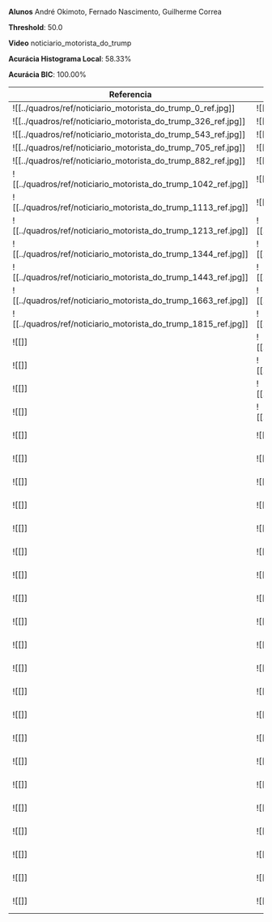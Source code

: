 
**Alunos** André Okimoto, Fernado Nascimento, Guilherme Correa

**Threshold**: 50.0

**Video** noticiario_motorista_do_trump

**Acurácia Histograma Local**: 58.33%

**Acurácia BIC**: 100.00%  



| Referencia | Histograma Local | BIC |
|------------|------------------|-----|
| ![[../quadros/ref/noticiario_motorista_do_trump_0_ref.jpg]] | ![[../quadros/histLoc/noticiario_motorista_do_trump_0_histLocal.jpg]] | ![[../quadros/bic/noticiario_motorista_do_trump_0_bic.jpg]] |
| ![[../quadros/ref/noticiario_motorista_do_trump_326_ref.jpg]] | ![[../quadros/histLoc/noticiario_motorista_do_trump_319_histLocal.jpg]] | ![[../quadros/bic/noticiario_motorista_do_trump_319_bic.jpg]] |
| ![[../quadros/ref/noticiario_motorista_do_trump_543_ref.jpg]] | ![[../quadros/histLoc/noticiario_motorista_do_trump_406_histLocal.jpg]] | ![[../quadros/bic/noticiario_motorista_do_trump_406_bic.jpg]] |
| ![[../quadros/ref/noticiario_motorista_do_trump_705_ref.jpg]] | ![[../quadros/histLoc/noticiario_motorista_do_trump_551_histLocal.jpg]] | ![[../quadros/bic/noticiario_motorista_do_trump_435_bic.jpg]] |
| ![[../quadros/ref/noticiario_motorista_do_trump_882_ref.jpg]] | ![[../quadros/histLoc/noticiario_motorista_do_trump_609_histLocal.jpg]] | ![[../quadros/bic/noticiario_motorista_do_trump_464_bic.jpg]] |
| ![[../quadros/ref/noticiario_motorista_do_trump_1042_ref.jpg]] | ![[../quadros/histLoc/noticiario_motorista_do_trump_696_histLocal.jpg]] | ![[../quadros/bic/noticiario_motorista_do_trump_551_bic.jpg]] |
| ![[../quadros/ref/noticiario_motorista_do_trump_1113_ref.jpg]] | ![[../quadros/histLoc/noticiario_motorista_do_trump_928_histLocal.jpg]] | ![[../quadros/bic/noticiario_motorista_do_trump_609_bic.jpg]] |
| ![[../quadros/ref/noticiario_motorista_do_trump_1213_ref.jpg]] | ![[../quadros/histLoc/noticiario_motorista_do_trump_1015_histLocal.jpg]] | ![[../quadros/bic/noticiario_motorista_do_trump_638_bic.jpg]] |
| ![[../quadros/ref/noticiario_motorista_do_trump_1344_ref.jpg]] | ![[../quadros/histLoc/noticiario_motorista_do_trump_1044_histLocal.jpg]] | ![[../quadros/bic/noticiario_motorista_do_trump_696_bic.jpg]] |
| ![[../quadros/ref/noticiario_motorista_do_trump_1443_ref.jpg]] | ![[../quadros/histLoc/noticiario_motorista_do_trump_1073_histLocal.jpg]] | ![[../quadros/bic/noticiario_motorista_do_trump_783_bic.jpg]] |
| ![[../quadros/ref/noticiario_motorista_do_trump_1663_ref.jpg]] | ![[../quadros/histLoc/noticiario_motorista_do_trump_1247_histLocal.jpg]] | ![[../quadros/bic/noticiario_motorista_do_trump_812_bic.jpg]] |
| ![[../quadros/ref/noticiario_motorista_do_trump_1815_ref.jpg]] | ![[../quadros/histLoc/noticiario_motorista_do_trump_1334_histLocal.jpg]] | ![[../quadros/bic/noticiario_motorista_do_trump_841_bic.jpg]] |
| ![[]] | ![[../quadros/histLoc/noticiario_motorista_do_trump_1653_histLocal.jpg]] | ![[../quadros/bic/noticiario_motorista_do_trump_899_bic.jpg]] |
| ![[]] | ![[../quadros/histLoc/noticiario_motorista_do_trump_1740_histLocal.jpg]] | ![[../quadros/bic/noticiario_motorista_do_trump_957_bic.jpg]] |
| ![[]] | ![[../quadros/histLoc/noticiario_motorista_do_trump_1769_histLocal.jpg]] | ![[../quadros/bic/noticiario_motorista_do_trump_986_bic.jpg]] |
| ![[]] | ![[../quadros/histLoc/noticiario_motorista_do_trump_1943_histLocal.jpg]] | ![[../quadros/bic/noticiario_motorista_do_trump_1015_bic.jpg]] |
| ![[]] | ![[]] | ![[../quadros/bic/noticiario_motorista_do_trump_1044_bic.jpg]] |
| ![[]] | ![[]] | ![[../quadros/bic/noticiario_motorista_do_trump_1073_bic.jpg]] |
| ![[]] | ![[]] | ![[../quadros/bic/noticiario_motorista_do_trump_1102_bic.jpg]] |
| ![[]] | ![[]] | ![[../quadros/bic/noticiario_motorista_do_trump_1218_bic.jpg]] |
| ![[]] | ![[]] | ![[../quadros/bic/noticiario_motorista_do_trump_1247_bic.jpg]] |
| ![[]] | ![[]] | ![[../quadros/bic/noticiario_motorista_do_trump_1276_bic.jpg]] |
| ![[]] | ![[]] | ![[../quadros/bic/noticiario_motorista_do_trump_1334_bic.jpg]] |
| ![[]] | ![[]] | ![[../quadros/bic/noticiario_motorista_do_trump_1392_bic.jpg]] |
| ![[]] | ![[]] | ![[../quadros/bic/noticiario_motorista_do_trump_1450_bic.jpg]] |
| ![[]] | ![[]] | ![[../quadros/bic/noticiario_motorista_do_trump_1508_bic.jpg]] |
| ![[]] | ![[]] | ![[../quadros/bic/noticiario_motorista_do_trump_1595_bic.jpg]] |
| ![[]] | ![[]] | ![[../quadros/bic/noticiario_motorista_do_trump_1653_bic.jpg]] |
| ![[]] | ![[]] | ![[../quadros/bic/noticiario_motorista_do_trump_1711_bic.jpg]] |
| ![[]] | ![[]] | ![[../quadros/bic/noticiario_motorista_do_trump_1740_bic.jpg]] |
| ![[]] | ![[]] | ![[../quadros/bic/noticiario_motorista_do_trump_1769_bic.jpg]] |
| ![[]] | ![[]] | ![[../quadros/bic/noticiario_motorista_do_trump_1798_bic.jpg]] |
| ![[]] | ![[]] | ![[../quadros/bic/noticiario_motorista_do_trump_1827_bic.jpg]] |
| ![[]] | ![[]] | ![[../quadros/bic/noticiario_motorista_do_trump_1885_bic.jpg]] |
| ![[]] | ![[]] | ![[../quadros/bic/noticiario_motorista_do_trump_1914_bic.jpg]] |
| ![[]] | ![[]] | ![[../quadros/bic/noticiario_motorista_do_trump_1943_bic.jpg]] |
| ![[]] | ![[]] | ![[../quadros/bic/noticiario_motorista_do_trump_1972_bic.jpg]] |

